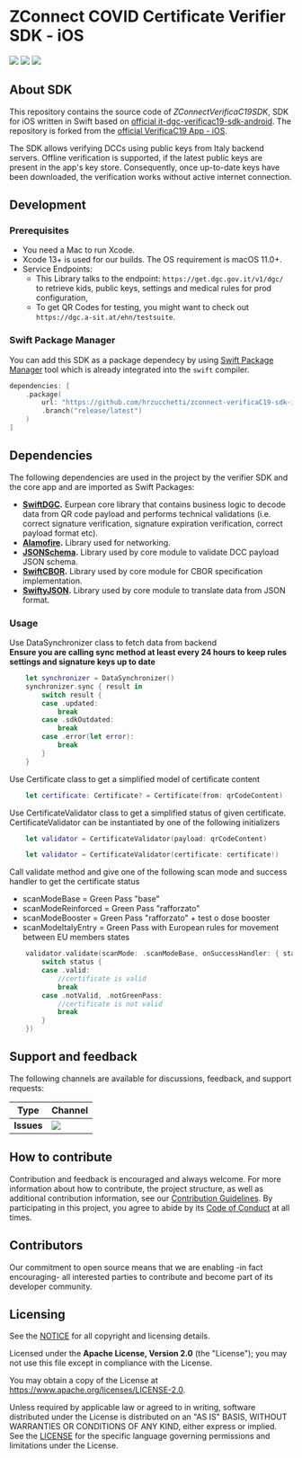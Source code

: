 <h1 align="left">
    ZConnect COVID Certificate Verifier SDK - iOS
</h1>

<p align="left">
    <a href="/../../commits/" title="Last Commit"><img src="https://img.shields.io/github/last-commit/hrzucchetti/zconnect-verificaC19-sdk-ios?style=flat"></a>
    <a href="/../../issues" title="Open Issues"><img src="https://img.shields.io/github/issues/hrzucchetti/zconnect-verificaC19-sdk-ios?style=flat"></a>
    <a href="./LICENSE" title="License"><img src="https://img.shields.io/badge/License-Apache%202.0-green.svg?style=flat"></a>
</p>

## About SDK

This repository contains the source code of *ZConnectVerificaC19SDK*, SDK for iOS written in Swift based on [official it-dgc-verificac19-sdk-android](https://github.com/ministero-salute/it-dgc-verificac19-sdk-android). The repository is forked from the [official VerificaC19 App - iOS](https://github.com/ministero-salute/it-dgc-verificaC19-ios).

The SDK allows verifying DCCs using public keys from Italy backend servers. Offline verification is supported, if the latest public keys are present in the app's key store. Consequently, once up-to-date keys have been downloaded, the verification works without active internet connection.

## Development

### Prerequisites

- You need a Mac to run Xcode.
- Xcode 13+ is used for our builds. The OS requirement is macOS 11.0+.
- Service Endpoints:
  - This Library talks to the endpoint: `https://get.dgc.gov.it/v1/dgc/` to retrieve kids, public keys, settings and medical rules for prod configuration,
  - To get QR Codes for testing, you might want to check out `https://dgc.a-sit.at/ehn/testsuite`.

### Swift Package Manager
You can add this SDK as a package dependecy by using [Swift Package Manager](https://swift.org/package-manager/) tool which is already integrated into the `swift` compiler.
```swift
dependencies: [
    .package(
        url: "https://github.com/hrzucchetti/zconnect-verificaC19-sdk-ios.git", 
        .branch("release/latest")
    )
]
```
## Dependencies

The following dependencies are used in the project by the verifier SDK and the core app and are imported as Swift Packages:
- **[SwiftDGC](https://github.com/eu-digital-green-certificates/dgca-app-core-ios).** Eurpean core library that contains business logic to decode data from QR code payload and performs technical validations (i.e. correct signature verification, signature expiration verification, correct payload format etc).
- **[Alamofire](https://github.com/Alamofire/Alamofire).** Library used for networking.
- **[JSONSchema](https://github.com/eu-digital-green-certificates/JSONSchema.swift).** Library used by core module to validate DCC payload JSON schema.
- **[SwiftCBOR](https://github.com/eu-digital-green-certificates/SwiftCBOR).** Library used by core module for CBOR specification implementation.
- **[SwiftyJSON](https://github.com/SwiftyJSON/SwiftyJSON).** Library used by core module to translate data from JSON format.

### Usage
Use DataSynchronizer class to fetch data from backend\
**Ensure you are calling sync method at least every 24 hours to keep rules settings and signature keys up to date**
```swift
    let synchronizer = DataSynchronizer()
    synchronizer.sync { result in
        switch result {
        case .updated:
            break
        case .sdkOutdated:
            break
        case .error(let error):
            break
        }
    }
```
    
Use Certificate class to get a simplified model of certificate content
```swift
    let certificate: Certificate? = Certificate(from: qrCodeContent)
```
Use CertificateValidator class to get a simplified status of given certificate. CertificateValidator can be instantiated by one of the following initializers
```swift
    let validator = CertificateValidator(payload: qrCodeContent)

    let validator = CertificateValidator(certificate: certificate!)
```    

Call validate method and give one of the following scan mode and success handler to get the certificate status

- scanModeBase = Green Pass "base"
- scanModeReinforced = Green Pass "rafforzato"
- scanModeBooster = Green Pass "rafforzato" + test o dose booster
- scanModeItalyEntry = Green Pass with European rules for movement between EU members states
```swift
    validator.validate(scanMode: .scanModeBase, onSuccessHandler: { status in
        switch status {
        case .valid:
            //certificate is valid
            break
        case .notValid, .notGreenPass:
            //certificate is not valid
            break
        }
    })
```
## Support and feedback

The following channels are available for discussions, feedback, and support requests:

| Type               | Channel                                                                                                                                                                          |
| ------------------ | -------------------------------------------------------------------------------------------------------------------------------------------------------------------------------- |
| **Issues**         | <a href="/../../issues" title="Open Issues"><img src="https://img.shields.io/github/issues/hrzucchetti/zconnect-verificaC19-sdk-ios?style=flat"></a>                  |

## How to contribute

Contribution and feedback is encouraged and always welcome. For more information about how to contribute, the project structure, as well as additional contribution information, see our [Contribution Guidelines](./CONTRIBUTING.md). By participating in this project, you agree to abide by its [Code of Conduct](./CODE_OF_CONDUCT.md) at all times.

## Contributors

Our commitment to open source means that we are enabling -in fact encouraging- all interested parties to contribute and become part of its developer community.

## Licensing

See the [NOTICE](./NOTICE) for all copyright and licensing details.

Licensed under the **Apache License, Version 2.0** (the "License"); you may not use this file except in compliance with the License.

You may obtain a copy of the License at https://www.apache.org/licenses/LICENSE-2.0.

Unless required by applicable law or agreed to in writing, software distributed under the License is distributed on an "AS IS" BASIS, WITHOUT WARRANTIES OR CONDITIONS OF ANY KIND, either express or implied. See the [LICENSE](./LICENSE) for the specific language governing permissions and limitations under the License.
